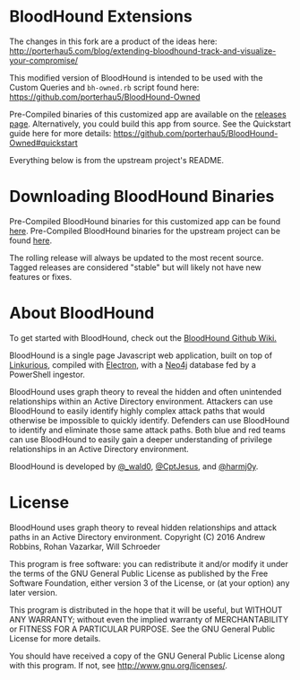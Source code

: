 # BloodHound Extensions
The changes in this fork are a product of the ideas here: http://porterhau5.com/blog/extending-bloodhound-track-and-visualize-your-compromise/

This modified version of BloodHound is intended to be used with the Custom Queries and `bh-owned.rb` script found here: https://github.com/porterhau5/BloodHound-Owned

Pre-Compiled binaries of this customized app are available on the [releases page](https://github.com/porterhau5/BloodHound/releases). Alternatively, you could build this app from source. See the Quickstart guide here for more details: https://github.com/porterhau5/BloodHound-Owned#quickstart

Everything below is from the upstream project's README.

# Downloading BloodHound Binaries
Pre-Compiled BloodHound binaries for this customized app can be found [here](https://github.com/porterhau5/BloodHound/releases). Pre-Compiled BloodHound binaries for the upstream project can be found [here](https://github.com/adaptivethreat/BloodHound/releases). 

The rolling release will always be updated to the most recent source. Tagged releases are considered "stable" but will likely not have new features or fixes.

# About BloodHound

To get started with BloodHound, check out the [BloodHound Github Wiki.](https://github.com/adaptivethreat/Bloodhound/wiki)

BloodHound is a single page Javascript web application, built on top of [Linkurious](http://linkurio.us/), compiled with [Electron](http://electron.atom.io/), with a [Neo4j](https://neo4j.com/) database fed by a PowerShell ingestor.

BloodHound uses graph theory to reveal the hidden and often unintended relationships within an Active Directory environment. Attackers can use BloodHound to easily identify highly complex attack paths that would otherwise be impossible to quickly identify. Defenders can use BloodHound to identify and eliminate those same attack paths. Both blue and red teams can use BloodHound to easily gain a deeper understanding of privilege relationships in an Active Directory environment.

BloodHound is developed by [@_wald0](https://www.twitter.com/_wald0), [@CptJesus](https://twitter.com/CptJesus), and [@harmj0y](https://twitter.com/harmj0y).

# License

BloodHound uses graph theory to reveal hidden relationships and
attack paths in an Active Directory environment.
Copyright (C) 2016 Andrew Robbins, Rohan Vazarkar, Will Schroeder

This program is free software: you can redistribute it and/or modify
it under the terms of the GNU General Public License as published by
the Free Software Foundation, either version 3 of the License, or
(at your option) any later version.

This program is distributed in the hope that it will be useful,
but WITHOUT ANY WARRANTY; without even the implied warranty of
MERCHANTABILITY or FITNESS FOR A PARTICULAR PURPOSE.  See the
GNU General Public License for more details.

You should have received a copy of the GNU General Public License
along with this program.  If not, see <http://www.gnu.org/licenses/>.
